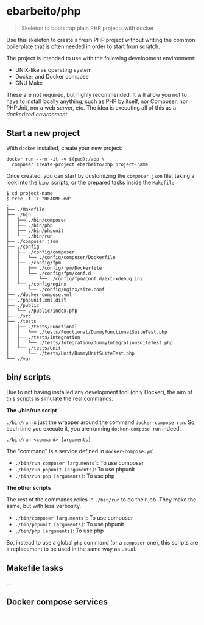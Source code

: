 # ebarbeito/php

> Skeleton to bootstrap plain PHP projects with docker

Use this skeleton to create a fresh PHP project without writing the common boilerplate that is often needed in order to start from scratch.

The project is intended to use with the following development environment:

* UNIX-like as operating system
* Docker and Docker compose
* GNU Make

These are not required, but highly recommended. It will allow you not to have to install locally anything, such as PHP by itself, nor Composer, nor PHPUnit, nor a web server, etc. The idea is executing all of this as a _dockerized environment_.

## Start a new project

With `docker` installed, create your new project:

```
docker run --rm -it -v $(pwd):/app \
  composer create-project ebarbeito/php project-name
```

Once created, you can start by customizing the `composer.json` file, taking a look into the `bin/` scripts, or the prepared tasks inside the `Makefile`

```
$ cd project-name
$ tree -f -I "README.md" .
.
├── ./Makefile
├── ./bin
│   ├── ./bin/composer
│   ├── ./bin/php
│   ├── ./bin/phpunit
│   └── ./bin/run
├── ./composer.json
├── ./config
│   ├── ./config/composer
│   │   └── ./config/composer/Dockerfile
│   ├── ./config/fpm
│   │   ├── ./config/fpm/Dockerfile
│   │   └── ./config/fpm/conf.d
│   │       └── ./config/fpm/conf.d/ext-xdebug.ini
│   └── ./config/nginx
│       └── ./config/nginx/site.conf
├── ./docker-compose.yml
├── ./phpunit.xml.dist
├── ./public
│   └── ./public/index.php
├── ./src
├── ./tests
│   ├── ./tests/Functional
│   │   └── ./tests/Functional/DummyFunctionalSuiteTest.php
│   ├── ./tests/Integration
│   │   └── ./tests/Integration/DummyIntegrationSuiteTest.php
│   └── ./tests/Unit
│       └── ./tests/Unit/DummyUnitSuiteTest.php
└── ./var
```

## bin/ scripts

Due to not having installed any development tool (only Docker), the aim of this scripts is simulate the real commands.

**The ./bin/run script**

`./bin/run` is just the wrapper around the command `docker-compose run`. So, each time you execute it, you are running `docker-compose run` indeed.

```
./bin/run <command> [arguments]
```

The "command" is a service defined in `docker-compose.yml`

* `./bin/run composer [arguments]`: To use composer
* `./bin/run phpunit [arguments]`: To use phpunit
* `./bin/run php [arguments]`: To use php

**The other scripts**

The rest of the commands relies in `./bin/run` to do their job. They make the same, but with less verbosity.

* `./bin/composer [arguments]`: To use composer
* `./bin/phpunit [arguments]`: To use phpunit
* `./bin/php [arguments]`: To use php

So, instead to use a global `php` command (or a `composer` one), this scripts are a replacement to be used in the same way as usual.

## Makefile tasks

...

## Docker compose services

...